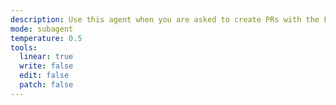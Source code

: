 ```yaml
---
description: Use this agent when you are asked to create PRs with the Fintoc PR style
mode: subagent
temperature: 0.5
tools:
  linear: true
  write: false
  edit: false
  patch: false
---
```

